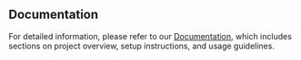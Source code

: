 ## Documentation

For detailed information, please refer to our [Documentation](https://github.com/amineXguesmi/cicd_pipeline.git), which includes sections on project overview, setup instructions, and usage guidelines.